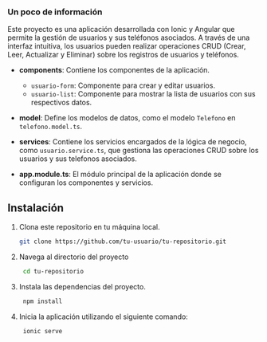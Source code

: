 
### Un poco de información

Este proyecto es una aplicación desarrollada con Ionic y Angular que permite la gestión de usuarios y sus teléfonos asociados.
A través de una interfaz intuitiva, los usuarios pueden realizar operaciones CRUD (Crear, Leer, Actualizar y Eliminar) sobre los registros de usuarios y teléfonos.

- **components**: Contiene los componentes de la aplicación.
  - `usuario-form`: Componente para crear y editar usuarios.
  - `usuario-list`: Componente para mostrar la lista de usuarios con sus respectivos datos.
  
- **model**: Define los modelos de datos, como el modelo `Telefono` en `telefono.model.ts`.

- **services**: Contiene los servicios encargados de la lógica de negocio, como `usuario.service.ts`, que gestiona las operaciones CRUD sobre los usuarios y sus telefonos asociados.

- **app.module.ts**: El módulo principal de la aplicación donde se configuran los componentes y servicios.

## Instalación

1. Clona este repositorio en tu máquina local.

   ```bash
   git clone https://github.com/tu-usuario/tu-repositorio.git

2. Navega al directorio del proyecto
   
   ```bash
    cd tu-repositorio
   
4. Instala las dependencias del proyecto.

   ```bash
    npm install

5. Inicia la aplicación utilizando el siguiente comando:
   
   ```bash
    ionic serve

